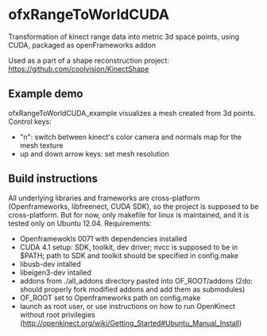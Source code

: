 ofxRangeToWorldCUDA
===================

Transformation of kinect range data into metric 3d space points, using CUDA, packaged as openFrameworks addon

Used as a part of a shape reconstruction project: https://github.com/coolvision/KinectShape

Example demo
------------
ofxRangeToWorldCUDA_example visualizes a mesh created from 3d points.
Control keys:
- "n": switch between kinect's color camera and normals map for the mesh texture
- up and down arrow keys: set mesh resolution

Build instructions
------------------
All underlying libraries and frameworks are cross-platform (Openframeworks, libfreenect, CUDA SDK), so the project is supposed to be cross-platform.
But for now, only makefile for linux is maintained, and it is tested only on Ubuntu 12.04.
Requirements:
- Openframewokls 0071 with dependencies installed
- CUDA 4.1 setup: SDK, toolkit, dev driver; nvcc is supposed to be in $PATH; path to SDK and toolkit should be specified in config.make
- libusb-dev intalled
- libeigen3-dev intalled
- addons from ./all_addons directory pasted into OF_ROOT/addons (2do: should properly fork modified addons and add them as submodules)
- OF_ROOT set to Openframeworks path on config.make
- launch as root user, or use instructions on how to run OpenKinect without root privilegies (http://openkinect.org/wiki/Getting_Started#Ubuntu_Manual_Install)
